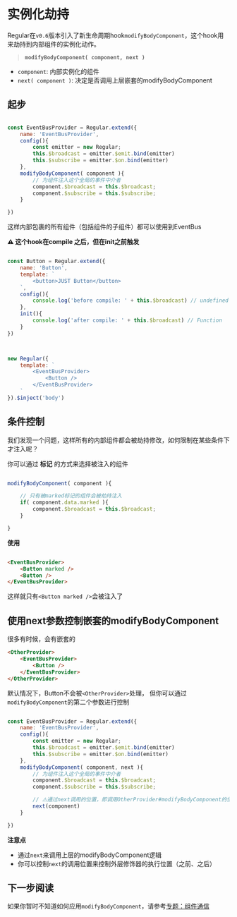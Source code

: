 # 实例化劫持

Regular在`v0.6`版本引入了新生命周期hook`modifyBodyComponent`，这个hook用来劫持到内部组件的实例化动作。

> __`modifyBodyComponent( component, next )`__

- `component`: 内部实例化的组件
- `next( component )`: 决定是否调用上层嵌套的modifyBodyComponent



## 起步

```js

const EventBusProvider = Regular.extend({
    name: 'EventBusProvider',
    config(){
        const emitter = new Regular;
        this.$broadcast = emitter.$emit.bind(emitter)
        this.$subscribe = emitter.$on.bind(emitter)
    },
    modifyBodyComponent( component ){
        // 为组件注入这个全局的事件中介者
        component.$broadcast = this.$broadcast; 
        component.$subscribe = this.$subscribe;
    }

})

```

这样内部包裹的所有组件（包括组件的子组件）都可以使用到EventBus

__⚠️ 这个hook在compile 之后，但在init之前触发__

```js

const Button = Regular.extend({
    name: 'Button',
    template: `
        <button>JUST Button</button>
    `,
    config(){
        console.log('before compile: ' + this.$broadcast) // undefined
    },
    init(){
        console.log('after compile: ' + this.$broadcast) // Function
    }
})



new Regular({
    template: `
        <EventBusProvider>
            <Button />
        </EventBusProvider>
    `
}).$inject('body')

```



## 条件控制

我们发现一个问题，这样所有的内部组件都会被劫持修改，如何限制在某些条件下才注入呢？

你可以通过 __标记__ 的方式来选择被注入的组件

```js

modifyBodyComponent( component ){

    // 只有被marked标记的组件会被劫持注入
    if( component.data.marked ){
        component.$broadcast = this.$broadcast;
    }

}
```

__使用__

```html

<EventBusProvider>
    <Button marked />
    <Button />
</EventBusProvider>
```

这样就只有`<Button marked />`会被注入了


## 使用next参数控制嵌套的modifyBodyComponent

很多有时候，会有嵌套的
```html
<OtherProvider>
    <EventBusProvider>
        <Button />
    </EventBusProvider>
</OtherProvider>
```

默认情况下，Button不会被`<OtherProvider>`处理，
但你可以通过`modifyBodyComponent`的第二个参数进行控制


```js

const EventBusProvider = Regular.extend({
    name: 'EventBusProvider',
    config(){
        const emitter = new Regular;
        this.$broadcast = emitter.$emit.bind(emitter)
        this.$subscribe = emitter.$on.bind(emitter)
    },
    modifyBodyComponent( component, next ){
        // 为组件注入这个全局的事件中介者
        component.$broadcast = this.$broadcast; 
        component.$subscribe = this.$subscribe;

        // ⚠️通过next调用的位置，即调用OtherProvider#modifyBodyComponent的位置
        next(component)
    }

})

```

__注意点__

- 通过`next`来调用上层的modifyBodyComponent逻辑
- 你可以控制`next`的调用位置来控制外层修饰器的执行位置（之前、之后）




## 下一步阅读

如果你暂时不知道如何应用`modifyBodyComponent`，请参考[专题：组件通信](../topic/communication.md)





